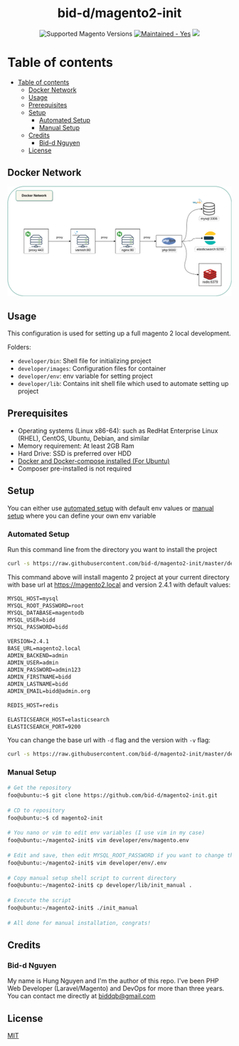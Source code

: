 <h1 align="center">bid-d/magento2-init</h1>

<div align="center">

  <img src="https://img.shields.io/badge/magento-2.X-brightgreen.svg?logo=magento&longCache=true&style=flat-square" alt="Supported Magento Versions" />
  <a href="https://GitHub.com/Naereen/StrapDown.js/graphs/commit-activity" target="_blank"><img src="https://img.shields.io/badge/maintained%3F-yes-brightgreen.svg?style=flat-square" alt="Maintained - Yes" /></a>
  <a href="https://opensource.org/licenses/MIT" target="_blank"><img src="https://img.shields.io/badge/license-MIT-blue.svg" /></a>
</div>

# Table of contents
- [Table of contents](#table-of-contents)
  - [Docker Network](#docker-network)
  - [Usage](#usage)
  - [Prerequisites](#prerequisites)
  - [Setup](#setup)
    - [Automated Setup](#automated-setup)
    - [Manual Setup](#manual-setup)
  - [Credits](#credits)
    - [Bid-d Nguyen](#bid-d-nguyen)
  - [License](#license)
    
## Docker Network
<img src="https://raw.githubusercontent.com/bid-d/magento2-init/master/developer/docs/magento-network.png" alt="network image"><br />    
## Usage

This configuration is used for setting up a full magento 2 local development.

Folders:

- `developer/bin`: Shell file for initializing project
- `developer/images`: Configuration files for container
- `developer/env`: env variable for setting project
- `developer/lib`: Contains init shell file which used to automate setting up project 

## Prerequisites

-  Operating systems (Linux x86-64): such as RedHat Enterprise Linux (RHEL), CentOS, Ubuntu, Debian, and similar
-  Memory requirement: At least 2GB Ram
-  Hard Drive: SSD is preferred over HDD
-  [Docker and Docker-compose installed (For Ubuntu)](https://docs.docker.com/engine/install/ubuntu/)
-  Composer pre-installed is not required

## Setup

You can either use [automated setup](#automated-setup) with default env values or [manual setup](#manual-setup) where you can define your own env variable

### Automated Setup
Run this command line from the directory you want to install the project

```bash
curl -s https://raw.githubusercontent.com/bid-d/magento2-init/master/developer/lib/init | bash -s
```
This command above will install magento 2 project at your current directory with base url at https://magento2.local and version 2.4.1 with default values:

```env
MYSQL_HOST=mysql
MYSQL_ROOT_PASSWORD=root
MYSQL_DATABASE=magentodb
MYSQL_USER=bidd
MYSQL_PASSWORD=bidd

VERSION=2.4.1
BASE_URL=magento2.local
ADMIN_BACKEND=admin
ADMIN_USER=admin
ADMIN_PASSWORD=admin123
ADMIN_FIRSTNAME=bidd
ADMIN_LASTNAME=bidd
ADMIN_EMAIL=bidd@admin.org

REDIS_HOST=redis

ELASTICSEARCH_HOST=elasticsearch
ELASTICSEARCH_PORT=9200
```

You can change the base url with `-d` flag and the version with `-v` flag:
```bash
curl -s https://raw.githubusercontent.com/bid-d/magento2-init/master/developer/lib/init | bash -s -- -d yourbaseurl -v version
```

### Manual Setup
```bash
# Get the repository
foo@ubuntu:~$ git clone https://github.com/bid-d/magento2-init.git

# CD to repository
foo@ubuntu:~$ cd magento2-init

# You nano or vim to edit env variables (I use vim in my case)
foo@ubuntu:~/magento2-init$ vim developer/env/magento.env

# Edit and save, then edit MYSQL_ROOT_PASSWORD if you want to change this default value too. Do not touch the COMPOSER_PATH for caching
foo@ubuntu:~/magento2-init$ vim developer/env/.env

# Copy manual setup shell script to current directory
foo@ubuntu:~/magento2-init$ cp developer/lib/init_manual .

# Execute the script
foo@ubuntu:~/magento2-init$ ./init_manual

# All done for manual installation, congrats!

```

## Credits

### Bid-d Nguyen
My name is Hung Nguyen and I'm the author of this repo. I've been PHP Web Developer (Laravel/Magento) and DevOps for more than three years. You can contact me directly at biddqb@gmail.com

## License

[MIT](https://opensource.org/licenses/MIT)
